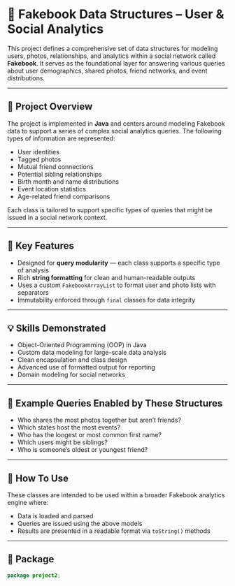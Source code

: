 # 📘 Fakebook Data Structures – User & Social Analytics

This project defines a comprehensive set of data structures for modeling users, photos, relationships, and analytics within a social network called **Fakebook**. It serves as the foundational layer for answering various queries about user demographics, shared photos, friend networks, and event distributions.

---

## 🧱 Project Overview

The project is implemented in **Java** and centers around modeling Fakebook data to support a series of complex social analytics queries. The following types of information are represented:

- User identities
- Tagged photos
- Mutual friend connections
- Potential sibling relationships
- Birth month and name distributions
- Event location statistics
- Age-related friend comparisons

Each class is tailored to support specific types of queries that might be issued in a social network context.

---
## 🧠 Key Features

- Designed for **query modularity** — each class supports a specific type of analysis
- Rich **string formatting** for clean and human-readable outputs
- Uses a custom `FakebookArrayList` to format user and photo lists with separators
- Immutability enforced through `final` classes for data integrity

---

## 💡 Skills Demonstrated

- Object-Oriented Programming (OOP) in Java
- Custom data modeling for large-scale data analysis
- Clean encapsulation and class design
- Advanced use of formatted output for reporting
- Domain modeling for social networks

---

## 📌 Example Queries Enabled by These Structures

- Who shares the most photos together but aren’t friends?
- Which states host the most events?
- Who has the longest or most common first name?
- Which users might be siblings?
- Who is someone’s oldest or youngest friend?

---

## 🚀 How To Use

These classes are intended to be used within a broader Fakebook analytics engine where:
- Data is loaded and parsed
- Queries are issued using the above models
- Results are presented in a readable format via `toString()` methods

---

## 📁 Package
```java
package project2;

